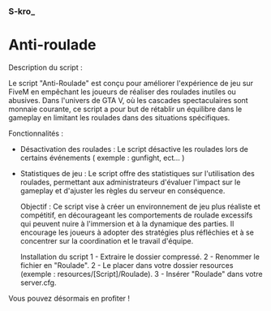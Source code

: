 ####        ####
###  S-kro_  ###
##            ##
#              #

# Anti-roulade
Description du script :

  Le script "Anti-Roulade" est conçu pour améliorer l'expérience de jeu sur FiveM en empêchant les joueurs de réaliser des roulades inutiles ou abusives.
Dans l'univers de GTA V, où les cascades spectaculaires sont monnaie courante, 
ce script a pour but de rétablir un équilibre dans le gameplay en limitant les roulades dans des situations spécifiques.

  Fonctionnalités :
- Désactivation des roulades : Le script désactive les roulades lors de certains événements ( exemple : gunfight, ect... )
- Statistiques de jeu : Le script offre des statistiques sur l'utilisation des roulades, permettant aux administrateurs d'évaluer l'impact sur le gameplay et d'ajuster les règles du serveur en conséquence.

  Objectif : Ce script vise à créer un environnement de jeu plus réaliste et compétitif, en décourageant les comportements de roulade excessifs qui peuvent nuire à l'immersion et à la dynamique des parties. Il encourage les joueurs à adopter des stratégies plus réfléchies et à se concentrer sur la coordination et le travail d'équipe.


  Installation du script
  1 - Extraire le dossier compressé.
  2 - Renommer le fichier en "Roulade". 
  2 - Le placer dans votre dossier resources (exemple : resources/[Script]/Roulade).
  3 - Insérer "Roulade" dans votre server.cfg.

Vous pouvez désormais en profiter !
